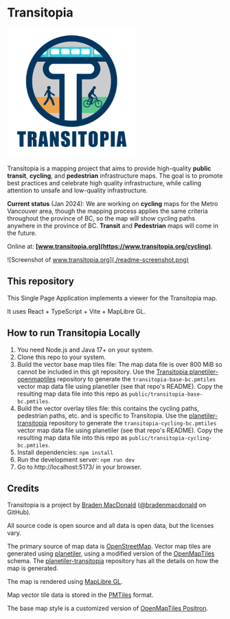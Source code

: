 # Transitopia

<img src="./public/transitopia-logo.svg" alt="Transitopia Logo" height=300>

Transitopia is a mapping project that aims to provide high-quality **public transit**, **cycling**, and **pedestrian** infrastructure maps. The goal is to promote best practices and celebrate high quality infrastructure, while calling attention to unsafe and low-quality infrastructure.

**Current status** (Jan 2024): We are working on **cycling** maps for the Metro Vancouver area, though the mapping process applies the same criteria throughout the province of BC, so the map will show cycling paths anywhere in the province of BC. **Transit** and **Pedestrian** maps will come in the future.

Online at: **[www.transitopia.org](https://www.transitopia.org/cycling)**.

![Screenshot of www.transitopia.org](./readme-screenshot.png)

## This repository

This Single Page Application implements a viewer for the Transitopia map.

It uses React + TypeScript + Vite + MapLibre GL.

## How to run Transitopia Locally

1. You need Node.js and Java 17+ on your system.
2. Clone this repo to your system.
3. Build the vector base map tiles file: The map data file is over 800 MiB so cannot be included in this git repository. Use the [Transitopia planetiler-openmaptiles](https://github.com/transitopia/planetiler-openmaptiles) repository to generate the `transitopia-base-bc.pmtiles` vector map data file using planetiler (see that repo's README). Copy the resulting map data file into this repo as `public/transitopia-base-bc.pmtiles`.
4. Build the vector overlay tiles file: this contains the cycling paths, pedestrian paths, etc. and is specific to Transitopia. Use the [planetiler-transitopia](https://github.com/transitopia/planetiler-transitopia) repository to generate the `transitopia-cycling-bc.pmtiles` vector map data file using planetiler (see that repo's README). Copy the resulting map data file into this repo as `public/transitopia-cycling-bc.pmtiles`.
5. Install dependencies: `npm install`
6. Run the development server: `npm run dev`
7. Go to http://localhost:5173/ in your browser.

## Credits

Transitopia is a project by [Braden MacDonald](https://www.bradenmacdonald.com) ([@bradenmacdonald](https://github.com/bradenmacdonald) on GitHub).

All source code is open source and all data is open data, but the licenses vary.

The primary source of map data is [OpenStreetMap](https://www.openstreetmap.org/). Vector map tiles are generated using [planetiler](https://github.com/onthegomap/planetiler), using a modified version of the [OpenMapTiles](https://openmaptiles.org/) schema. The [planetiler-transitopia](https://github.com/transitopia/planetiler-transitopia) repository has all the details on how the map is generated.

The map is rendered using [MapLibre GL](https://maplibre.org/).

Map vector tile data is stored in the [PMTiles](https://github.com/protomaps/PMTiles) format.

The base map style is a customized version of [OpenMapTiles Positron](https://github.com/openmaptiles/positron-gl-style).

